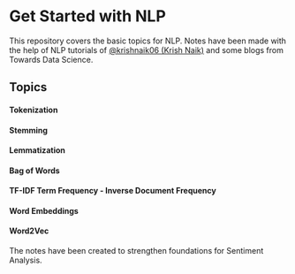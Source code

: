 # Get Started with NLP
This repository covers the basic topics for NLP.
Notes have been made with the help of NLP tutorials of [@krishnaik06 (Krish Naik)](https://github.com/krishnaik06/) and some blogs from Towards Data Science.

## Topics
#### Tokenization
#### Stemming
#### Lemmatization
#### Bag of Words
#### TF-IDF Term Frequency - Inverse Document Frequency
#### Word Embeddings
#### Word2Vec

The notes have been created to strengthen foundations for Sentiment Analysis.
